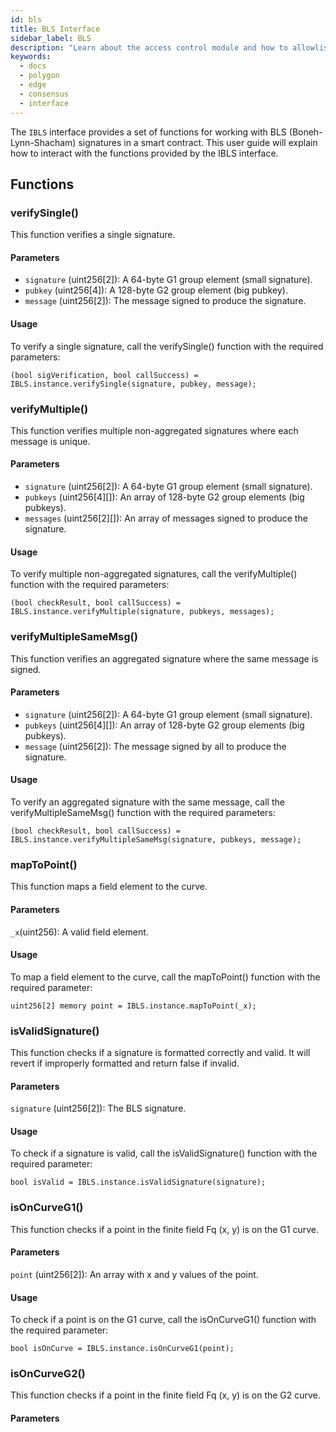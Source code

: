 ```yaml
---
id: bls
title: BLS Interface
sidebar_label: BLS
description: "Learn about the access control module and how to allowlist validators."
keywords:
  - docs
  - polygon
  - edge
  - consensus
  - interface
---
```


The `IBLS` interface provides a set of functions for working with BLS (Boneh-Lynn-Shacham) signatures in a smart contract. This user guide will explain how to interact with the functions provided by the IBLS interface.

## Functions

### verifySingle()

This function verifies a single signature.

#### Parameters

- `signature` (uint256[2]): A 64-byte G1 group element (small signature).
- `pubkey` (uint256[4]): A 128-byte G2 group element (big pubkey).
- `message` (uint256[2]): The message signed to produce the signature.

#### Usage

To verify a single signature, call the verifySingle() function with the required parameters:

```solidity
(bool sigVerification, bool callSuccess) = IBLS.instance.verifySingle(signature, pubkey, message);
```

### verifyMultiple()

This function verifies multiple non-aggregated signatures where each message is unique.

#### Parameters

- `signature` (uint256[2]): A 64-byte G1 group element (small signature).
- `pubkeys` (uint256[4][]): An array of 128-byte G2 group elements (big pubkeys).
- `messages` (uint256[2][]): An array of messages signed to produce the signature.

#### Usage

To verify multiple non-aggregated signatures, call the verifyMultiple() function with the required parameters:

```solidity
(bool checkResult, bool callSuccess) = IBLS.instance.verifyMultiple(signature, pubkeys, messages);
```

### verifyMultipleSameMsg()

This function verifies an aggregated signature where the same message is signed.

#### Parameters

- `signature` (uint256[2]): A 64-byte G1 group element (small signature).
- `pubkeys` (uint256[4][]): An array of 128-byte G2 group elements (big pubkeys).
- `message` (uint256[2]): The message signed by all to produce the signature.

#### Usage

To verify an aggregated signature with the same message, call the verifyMultipleSameMsg() function with the required parameters:

```solidity
(bool checkResult, bool callSuccess) = IBLS.instance.verifyMultipleSameMsg(signature, pubkeys, message);
```

### mapToPoint()

This function maps a field element to the curve.

#### Parameters

`_x`(uint256): A valid field element.

#### Usage

To map a field element to the curve, call the mapToPoint() function with the required parameter:

```solidity
uint256[2] memory point = IBLS.instance.mapToPoint(_x);
```

### isValidSignature()

This function checks if a signature is formatted correctly and valid. It will revert if improperly formatted and return false if invalid.

#### Parameters

`signature` (uint256[2]): The BLS signature.

#### Usage

To check if a signature is valid, call the isValidSignature() function with the required parameter:

```solidity
bool isValid = IBLS.instance.isValidSignature(signature);
```

### isOnCurveG1()

This function checks if a point in the finite field Fq (x, y) is on the G1 curve.

#### Parameters

`point` (uint256[2]): An array with x and y values of the point.

#### Usage

To check if a point is on the G1 curve, call the isOnCurveG1() function with the required parameter:

```solidity
bool isOnCurve = IBLS.instance.isOnCurveG1(point);
```

### isOnCurveG2()

This function checks if a point in the finite field Fq (x, y) is on the G2 curve.

#### Parameters
